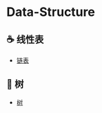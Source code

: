 # Data-Structure

## :coffee: 线性表
- [链表](https://github.com/jkhou/Data-Structure/blob/main/%E7%BA%BF%E6%80%A7%E8%A1%A8/%E9%93%BE%E8%A1%A8.md)

## :pencil: 树
- [树](https://github.com/jkhou/Data-Structure/blob/main/%E6%A0%91/%E6%A0%91.md)
